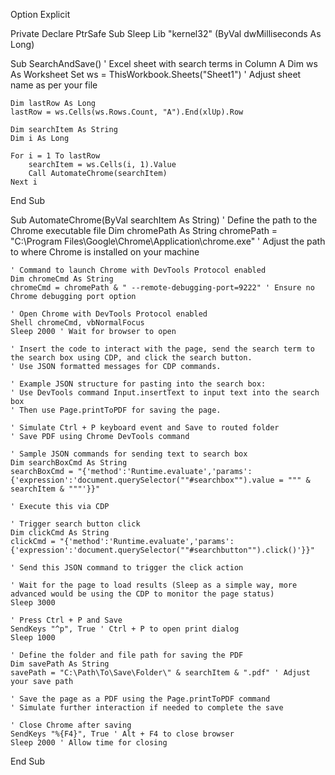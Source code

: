 Option Explicit

Private Declare PtrSafe Sub Sleep Lib "kernel32" (ByVal dwMilliseconds As Long)

Sub SearchAndSave()
    ' Excel sheet with search terms in Column A
    Dim ws As Worksheet
    Set ws = ThisWorkbook.Sheets("Sheet1") ' Adjust sheet name as per your file

    Dim lastRow As Long
    lastRow = ws.Cells(ws.Rows.Count, "A").End(xlUp).Row

    Dim searchItem As String
    Dim i As Long
    
    For i = 1 To lastRow
        searchItem = ws.Cells(i, 1).Value
        Call AutomateChrome(searchItem)
    Next i
End Sub

Sub AutomateChrome(ByVal searchItem As String)
    ' Define the path to the Chrome executable file
    Dim chromePath As String
    chromePath = "C:\Program Files\Google\Chrome\Application\chrome.exe" ' Adjust the path to where Chrome is installed on your machine
    
    ' Command to launch Chrome with DevTools Protocol enabled
    Dim chromeCmd As String
    chromeCmd = chromePath & " --remote-debugging-port=9222" ' Ensure no Chrome debugging port option

    ' Open Chrome with DevTools Protocol enabled
    Shell chromeCmd, vbNormalFocus
    Sleep 2000 ' Wait for browser to open

    ' Insert the code to interact with the page, send the search term to the search box using CDP, and click the search button.
    ' Use JSON formatted messages for CDP commands.

    ' Example JSON structure for pasting into the search box:
    ' Use DevTools command Input.insertText to input text into the search box
    ' Then use Page.printToPDF for saving the page.

    ' Simulate Ctrl + P keyboard event and Save to routed folder
    ' Save PDF using Chrome DevTools command

    ' Sample JSON commands for sending text to search box
    Dim searchBoxCmd As String
    searchBoxCmd = "{'method':'Runtime.evaluate','params':{'expression':'document.querySelector(""#searchbox"").value = """ & searchItem & """'}}"
    
    ' Execute this via CDP
    
    ' Trigger search button click
    Dim clickCmd As String
    clickCmd = "{'method':'Runtime.evaluate','params':{'expression':'document.querySelector(""#searchbutton"").click()'}}"
    
    ' Send this JSON command to trigger the click action
    
    ' Wait for the page to load results (Sleep as a simple way, more advanced would be using the CDP to monitor the page status)
    Sleep 3000

    ' Press Ctrl + P and Save
    SendKeys "^p", True ' Ctrl + P to open print dialog
    Sleep 1000
    
    ' Define the folder and file path for saving the PDF
    Dim savePath As String
    savePath = "C:\Path\To\Save\Folder\" & searchItem & ".pdf" ' Adjust your save path
    
    ' Save the page as a PDF using the Page.printToPDF command
    ' Simulate further interaction if needed to complete the save

    ' Close Chrome after saving
    SendKeys "%{F4}", True ' Alt + F4 to close browser
    Sleep 2000 ' Allow time for closing

End Sub
